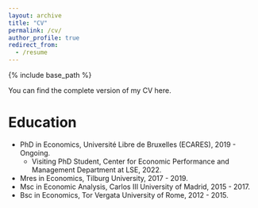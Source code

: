 ```yaml
---
layout: archive
title: "CV"
permalink: /cv/
author_profile: true
redirect_from:
  - /resume
---
```


{% include base_path %}


You can find the complete version of my CV <a href="https://www.dropbox.com/s/u6fp783w2ostqbg/CV_FL.pdf?dl=0" style="text-decoration: none" target="_blank">here</a>.

Education
======
* PhD in Economics, Université Libre de Bruxelles (ECARES), 2019 - Ongoing.
  *  Visiting PhD Student, Center for Economic Performance and Management Department at LSE, 2022.
* Mres in Economics, Tilburg University, 2017 - 2019.
* Msc in Economic Analysis, Carlos III University of Madrid, 2015 - 2017.
* Bsc in Economics, Tor Vergata University of Rome, 2012 - 2015.


